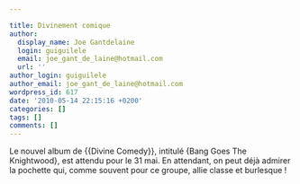 ```yaml
---

title: Divinement comique
author:
  display_name: Joe Gantdelaine
  login: guiguilele
  email: joe_gant_de_laine@hotmail.com
  url: ''
author_login: guiguilele
author_email: joe_gant_de_laine@hotmail.com
wordpress_id: 617
date: '2010-05-14 22:15:16 +0200'
categories: []
tags: []
comments: []
---
```

Le nouvel album de {{Divine Comedy}}, intitulé {Bang Goes The Knightwood}, est attendu pour le 31 mai. En attendant, on peut déjà admirer la pochette qui, comme souvent pour ce groupe, allie classe et burlesque !
